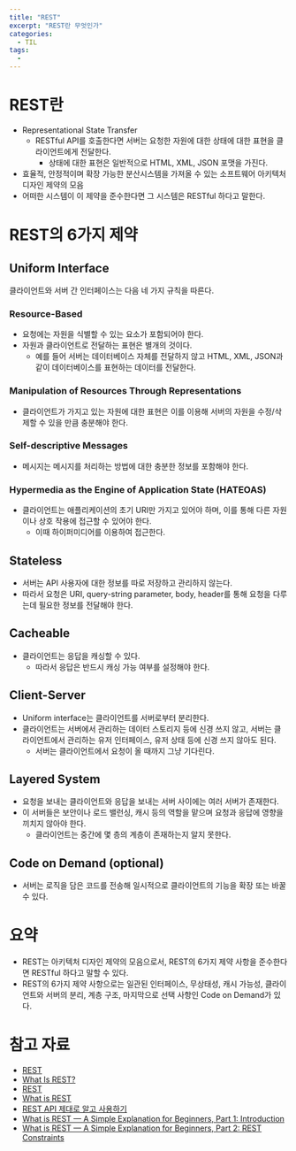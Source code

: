 ```yaml
---
title: "REST"
excerpt: "REST란 무엇인가"
categories:
  - TIL
tags:
  -
---
```


# REST란

- Representational State Transfer
  - RESTful API를 호출한다면 서버는 요청한 자원에 대한 상태에 대한 표현을 클라이언트에게 전달한다.
    - 상태에 대한 표현은 일반적으로 HTML, XML, JSON 포맷을 가진다.
- 효율적, 안정적이며 확장 가능한 분산시스템을 가져올 수 있는 소프트웨어 아키텍처 디자인 제약의 모음
- 어떠한 시스템이 이 제약을 준수한다면 그 시스템은 RESTful 하다고 말한다.

# REST의 6가지 제약

## Uniform Interface

클라이언트와 서버 간 인터페이스는 다음 네 가지 규칙을 따른다.

### Resource-Based

- 요청에는 자원을 식별할 수 있는 요소가 포함되어야 한다.
- 자원과 클라이언트로 전달하는 표현은 별개의 것이다.
  - 예를 들어 서버는 데이터베이스 자체를 전달하지 않고 HTML, XML, JSON과 같이 데이터베이스를 표현하는 데이터를 전달한다.

### Manipulation of Resources Through Representations

- 클라이언트가 가지고 있는 자원에 대한 표현은 이를 이용해 서버의 자원을 수정/삭제할 수 있을 만큼 충분해야 한다.

### Self-descriptive Messages

- 메시지는 메시지를 처리하는 방법에 대한 충분한 정보를 포함해야 한다.

### Hypermedia as the Engine of Application State (HATEOAS)

- 클라이언트는 애플리케이션의 초기 URI만 가지고 있어야 하며, 이를 통해 다른 자원이나 상호 작용에 접근할 수 있어야 한다.
  - 이때 하이퍼미디어를 이용하여 접근한다.

## Stateless

- 서버는 API 사용자에 대한 정보를 따로 저장하고 관리하지 않는다.
- 따라서 요청은 URI, query-string parameter, body, header를 통해 요청을 다루는데 필요한 정보를 전달해야 한다.

## Cacheable

- 클라이언트는 응답을 캐싱할 수 있다.
  - 따라서 응답은 반드시 캐싱 가능 여부를 설정해야 한다.

## Client-Server

- Uniform interface는 클라이언트를 서버로부터 분리한다.
- 클라이언트는 서버에서 관리하는 데이터 스토리지 등에 신경 쓰지 않고, 서버는 클라이언트에서 관리하는 유저 인터페이스, 유저 상태 등에 신경 쓰지 않아도 된다.
  - 서버는 클라이언트에서 요청이 올 때까지 그냥 기다린다.

## Layered System

- 요청을 보내는 클라이언트와 응답을 보내는 서버 사이에는 여러 서버가 존재한다.
- 이 서버들은 보안이나 로드 밸런싱, 캐시 등의 역할을 맡으며 요청과 응답에 영향을 끼치지 않아야 한다.
  - 클라이언트는 중간에 몇 층의 계층이 존재하는지 알지 못한다.

## Code on Demand (optional)

- 서버는 로직을 담은 코드를 전송해 일시적으로 클라이언트의 기능을 확장 또는 바꿀 수 있다.

# 요약

- REST는 아키텍처 디자인 제약의 모음으로서, REST의 6가지 제약 사항을 준수한다면 RESTful 하다고 말할 수 있다.
- REST의 6가지 제약 사항으로는 일관된 인터페이스, 무상태성, 캐시 가능성, 클라이언트와 서버의 분리, 계층 구조, 마지막으로 선택 사항인 Code on Demand가 있다.

# 참고 자료

- [REST](https://developer.mozilla.org/ko/docs/Glossary/REST)
- [What Is REST?](https://www.restapitutorial.com/lessons/whatisrest.html#)
- [REST](https://ko.wikipedia.org/wiki/REST)
- [What is REST](https://restfulapi.net/)
- [REST API 제대로 알고 사용하기](https://meetup.toast.com/posts/92)
- [What is REST — A Simple Explanation for Beginners, Part 1: Introduction](https://medium.com/extend/what-is-rest-a-simple-explanation-for-beginners-part-1-introduction-b4a072f8740f)
- [What is REST — A Simple Explanation for Beginners, Part 2: REST Constraints](https://medium.com/@shifrb/what-is-rest-a-simple-explanation-for-beginners-part-2-rest-constraints-129a4b69a582)
